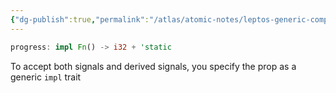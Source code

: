 ```yaml
---
{"dg-publish":true,"permalink":"/atlas/atomic-notes/leptos-generic-component-prop/","tags":["☢️","rust","software","programming"],"updated":"2024-11-09T09:23:23.052-08:00"}
---
```


```rust
progress: impl Fn() -> i32 + 'static
```

To accept both signals and derived signals, you specify the prop as a generic `impl` trait